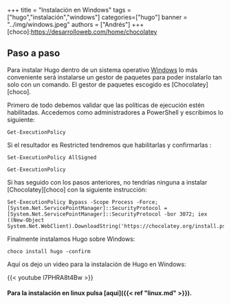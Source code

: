 +++
title = "Instalación en Windows"
tags = ["hugo","instalación","windows"]
categories=["hugo"]
banner = "../img/windows.jpeg"
authors = ["Andrés"]
+++
[choco]:https://desarrolloweb.com/home/chocolatey
## Paso a paso

Para instalar Hugo dentro de un sistema operativo [Windows](https://es.wikipedia.org/wiki/Microsoft_Windows) lo más conveniente será instalarse un gestor de paquetes para poder instalarlo tan solo con un comando. El gestor de paquetes escogido es [Chocolatey][choco].


Primero de todo debemos validar que las políticas de ejecución estén habilitadas. Accedemos como administradores a PowerShell y escribimos lo 
siguiente:
~~~
Get-ExecutionPolicy
~~~
Si el resultador es Restricted tendremos que habilitarlas y confirmarlas :
~~~
Set-ExecutionPolicy AllSigned
~~~
~~~
Get-ExecutionPolicy
~~~
Si has seguido con los pasos anteriores, no tendrías ninguna a instalar [Chocolatey][choco] con la siguiente instrucción:
~~~
Set-ExecutionPolicy Bypass -Scope Process -Force; [System.Net.ServicePointManager]::SecurityProtocol = [System.Net.ServicePointManager]::SecurityProtocol -bor 3072; iex ((New-Object System.Net.WebClient).DownloadString('https://chocolatey.org/install.ps1'))
~~~
Finalmente instalamos Hugo sobre Windows:
~~~
choco install hugo -confirm
~~~

Aquí os dejo un video para la instalación de Hugo en Windows:

{{< youtube l7PHRA8t4Bw >}}


#### Para la instalación en linux pulsa [aqui]({{< ref "linux.md" >}}).
